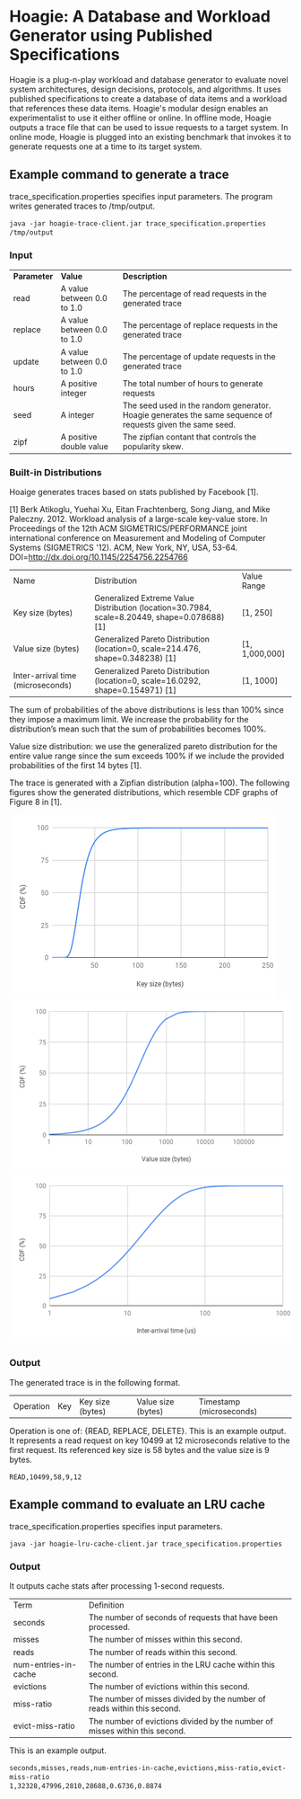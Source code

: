 # Hoagie: A Database and Workload Generator using Published Specifications 
Hoagie is a plug-n-play workload and database generator to evaluate novel system architectures, design decisions, protocols, and algorithms. It uses published specifications to create a database of data items and a workload that references these data items. Hoagie's modular design enables an experimentalist to use it either offline or online. In offline mode, Hoagie outputs a trace file that can be used to issue requests to a target system. In online mode, Hoagie is plugged into an existing benchmark that invokes it to generate requests one at a time to its target system.

## Example command to generate a trace
trace_specification.properties specifies input parameters. The program writes generated traces to /tmp/output.
```
java -jar hoagie-trace-client.jar trace_specification.properties /tmp/output
```
### Input
<table>
  <tr>
    <td><strong>Parameter</strong></td>
    <td><strong>Value</strong></td>
    <td><strong>Description</strong></td>
  </tr>
  <tr>
    <td>read</td>
    <td>A value between 0.0 to 1.0</td>
    <td>The percentage of read requests in the generated trace</td>
  </tr>
  <tr>
    <td>replace</td>
    <td>A value between 0.0 to 1.0</td>
    <td>The percentage of replace requests in the generated trace</td>
  </tr>
  <tr>
    <td>update</td>
    <td>A value between 0.0 to 1.0</td>
    <td>The percentage of update requests in the generated trace</td>
  </tr>
  <tr>
    <td>hours</td>
    <td>A positive integer</td>
    <td>The total number of hours to generate requests</td>
  </tr>
  <tr>
    <td>seed</td>
    <td>A integer</td>
    <td>The seed used in the random generator. Hoagie generates the same sequence of requests given the same seed.</td>
  </tr>
  <tr>
    <td>zipf</td>
    <td>A positive double value</td>
    <td>The zipfian contant that controls the popularity skew.</td>
  </tr>
</table>

### Built-in Distributions
Hoaige generates traces based on stats published by Facebook [1].

[1] Berk Atikoglu, Yuehai Xu, Eitan Frachtenberg, Song Jiang, and Mike Paleczny. 2012. Workload analysis of a large-scale key-value store. In Proceedings of the 12th ACM SIGMETRICS/PERFORMANCE joint international conference on Measurement and Modeling of Computer Systems (SIGMETRICS '12). ACM, New York, NY, USA, 53-64. DOI=http://dx.doi.org/10.1145/2254756.2254766
<table>
  <tr>
    <td>Name</td>
    <td>Distribution</td>
    <td>Value Range</td>
  </tr>
  <tr>
    <td>Key size (bytes)</td>
    <td>Generalized Extreme Value Distribution (location=30.7984, scale=8.20449, shape=0.078688) [1]</td>
    <td>[1, 250]</td>
  </tr>
  <tr>
    <td>Value size (bytes)</td>
    <td>Generalized Pareto Distribution (location=0, scale=214.476, shape=0.348238) [1]</td>
    <td>[1, 1,000,000]</td>
  </tr>
  <tr>
    <td>Inter-arrival time (microseconds)</td>
    <td>Generalized Pareto Distribution  (location=0, scale=16.0292, shape=0.154971) [1]</td>
    <td>[1, 1000]</td>
  </tr>
</table>

The sum of probabilities of the above distributions is less than 100% since they impose a maximum limit. We increase the probability for the distribution’s mean such that the sum of probabilities becomes 100%. 

Value size distribution: we use the generalized pareto distribution for the entire value range since the sum exceeds 100% if we include the provided probabilities of the first 14 bytes [1].

The trace is generated with a Zipfian distribution (alpha=100). The following figures show the generated distributions, which resemble CDF graphs of Figure 8 in [1].

![Key Size CDF Graph](imgs/KeyCDF.png) 
![Value Size CDF Graph](imgs/ValueCDF.png)
![Inter-arrival Gap CDF Graph](imgs/InterarrivalCDF.png)

### Output
The generated trace is in the following format. 
<table>
  <tr>
    <td>Operation</td>
        <td>Key</td>
        <td>Key size (bytes)</td>
        <td>Value size (bytes)</td>
        <td>Timestamp (microseconds)</td>
  </tr>
</table>
Operation is one of:  {READ, REPLACE, DELETE}. This is an example output. It represents a read request on key 10499 at 12 microseconds relative to the first request. Its referenced key size is 58 bytes and the value size is 9 bytes. 

```
READ,10499,58,9,12
```
## Example command to evaluate an LRU cache
trace_specification.properties specifies input parameters.
```
java -jar hoagie-lru-cache-client.jar trace_specification.properties
```
### Output
It outputs cache stats after processing 1-second requests. 
<table>
  <tr>
    <td>Term</td>
    <td>Definition</td>
  </tr>
  <tr>
    <td>seconds</td>
    <td>The number of seconds of requests that have been processed.</td>
  </tr>
  <tr>
    <td>misses</td>
    <td>The number of misses within this second.</td>
  </tr>
  <tr>
    <td>reads</td>
    <td>The number of reads within this second.</td>
  </tr>
  <tr>
    <td>num-entries-in-cache</td>
    <td>The number of entries in the LRU cache within this second.</td>
  </tr>
  <tr>
    <td>evictions</td>
    <td>The number of evictions within this second.</td>
  </tr>
  <tr>
    <td>miss-ratio</td>
    <td>The number of misses divided by the number of reads within this second.</td>
  </tr>
  <tr>
    <td>evict-miss-ratio</td>
    <td>The number of evictions divided by the number of misses within this second.</td>
  </tr>
</table>
This is an example output.

```
seconds,misses,reads,num-entries-in-cache,evictions,miss-ratio,evict-miss-ratio
1,32328,47996,2810,28688,0.6736,0.8874
```

